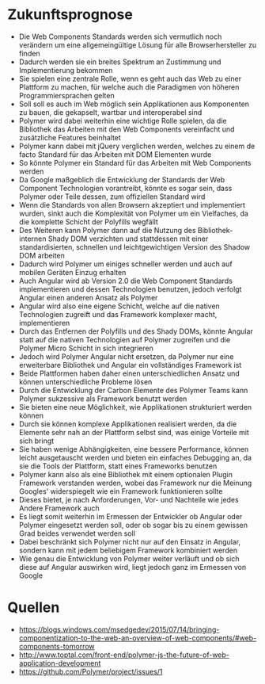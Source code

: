 # Zukunftsprognose

- Die Web Components Standards werden sich vermutlich noch verändern um eine allgemeingültige Lösung für alle Browserhersteller zu finden
- Dadurch werden sie ein breites Spektrum an Zustimmung und Implementierung bekommen
- Sie spielen eine zentrale Rolle, wenn es geht auch das Web zu einer Plattform zu machen, für welche auch die Paradigmen von höheren Programmiersprachen gelten
- Soll soll es auch im Web möglich sein Applikationen aus Komponenten zu bauen, die gekapselt, wartbar und interoperabel sind
- Polymer wird dabei weiterhin eine wichtige Rolle spielen, da die Bibliothek das Arbeiten mit den Web Components vereinfacht und zusätzliche Features beinhaltet
- Polymer kann dabei mit jQuery verglichen werden, welches zu einem de facto Standard für das Arbeiten mit DOM Elementen wurde
- So könnte Polymer ein Standard für das Arbeiten mit Web Components werden
- Da Google maßgeblich die Entwicklung der Standards der Web Component Technologien vorantreibt, könnte es sogar sein, dass Polymer oder Teile dessen, zum offiziellen Standard wird
- Wenn die Standards von allen Browsern akzeptiert und implementiert wurden, sinkt auch die Komplexität von Polymer um ein Vielfaches, da die komplette Schicht der Polyfills wegfällt
- Des Weiteren kann Polymer dann auf die Nutzung des Bibliothek-internen Shady DOM verzichten und stattdessen mit einer standardisierten, schnellen und leichtgewichtigen Version des Shadow DOM arbeiten
- Dadurch wird Polymer um einiges schneller werden und auch auf mobilen Geräten Einzug erhalten
- Auch Angular wird ab Version 2.0 die Web Component Standards implementieren und dessen Technologien benutzen, jedoch verfolgt Angular einen anderen Ansatz als Polymer
- Angular wird also eine eigene Schicht, welche auf die nativen Technologien zugreift und das Framework komplexer macht, implementieren
- Durch das Entfernen der Polyfills und des Shady DOMs, könnte Angular statt auf die nativen Technologien auf Polymer zugreifen und die Polymer Micro Schicht in sich integrieren
- Jedoch wird Polymer Angular nicht ersetzen, da Polymer nur eine erweiterbare Bibliothek und Angular ein vollständiges Framework ist
- Beide Plattformen haben daher einen unterschiedlichen Ansatz und können unterschiedliche Probleme lösen
- Durch die Entwicklung der Carbon Elemente des Polymer Teams kann Polymer sukzessive als Framework benutzt werden
- Sie bieten eine neue Möglichkeit, wie Applikationen strukturiert werden können
- Durch sie können komplexe Applikationen realisiert werden, da die Elemente sehr nah an der Plattform selbst sind, was einige Vorteile mit sich bringt 
- Sie haben wenige Abhängigkeiten, eine bessere Performance, können leicht ausgetauscht werden und bieten ein einfaches Debugging an, da sie die Tools der Plattform, statt eines Frameworks benutzen
- Polymer kann also als eine Bibliothek mit einem optionalen Plugin Framework verstanden werden, wobei das Framework nur die Meinung Googles' widerspiegelt wie ein Framework funktionieren sollte
- Dieses bietet, je nach Anforderungen, Vor- und Nachteile wie jedes Andere Framework auch
- Es liegt somit weiterhin im Ermessen der Entwickler ob Angular oder Polymer eingesetzt werden soll, oder ob sogar bis zu einem gewissen Grad beides verwendet werden soll
- Dabei beschränkt sich Polymer nicht nur auf den Einsatz in Angular, sondern kann mit jedem beliebigem Framework kombiniert werden
- Wie genau die Entwicklung von Polymer weiter verläuft und ob sich diese auf Angular auswirken wird, liegt jedoch ganz im Ermessen von Google


# Quellen

- https://blogs.windows.com/msedgedev/2015/07/14/bringing-componentization-to-the-web-an-overview-of-web-components/#web-components-tomorrow
- http://www.toptal.com/front-end/polymer-js-the-future-of-web-application-development
- https://github.com/Polymer/project/issues/1
